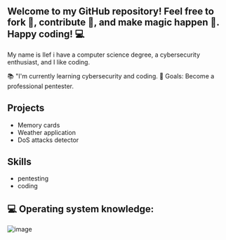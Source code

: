  ## Welcome to my GitHub repository! Feel free to fork 🍴, contribute 🚀, and make magic happen 🌟. Happy coding! 💻

 My name is Ilef i have a computer science degree, a cybersecurity enthusiast, and I like coding.

📚 "I'm currently learning cybersecurity and coding.
🎯 Goals: Become a professional pentester.

## Projects
- Memory cards
- Weather application
- DoS attacks detector

## Skills
- pentesting
- coding

## 💻 Operating system knowledge:
![image](https://github.com/Ilefrajhi/ilefrajhi/assets/123025307/6fca6c93-403e-4cce-b7b5-0921a8a4c5fc)







